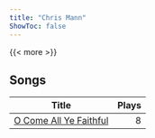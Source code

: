 ```yaml
---
title: "Chris Mann"
ShowToc: false
---
```


{{< more >}}

## Songs
Title | Plays 
----- | -----: 
[O Come All Ye Faithful](/songs/o-come-all-ye-faithful) | 8

